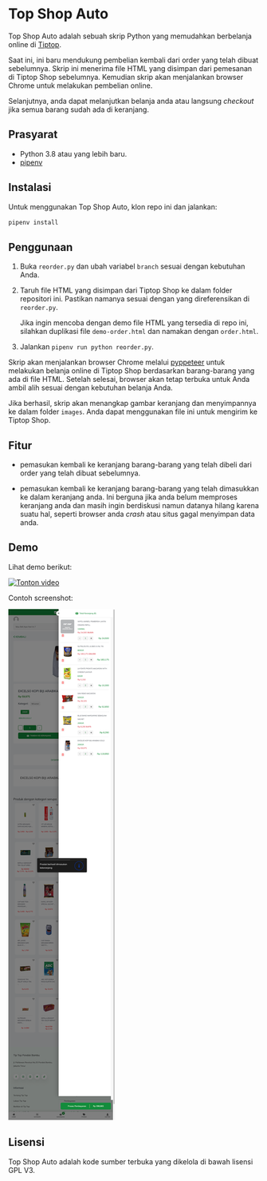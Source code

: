 # Top Shop Auto

Top Shop Auto adalah sebuah skrip Python yang memudahkan berbelanja online di [Tiptop](https://shop.tiptop.co.id).

Saat ini, ini baru mendukung pembelian kembali dari order yang telah dibuat
sebelumnya. Skrip ini menerima file HTML yang disimpan dari pemesanan di Tiptop
Shop sebelumnya. Kemudian skrip akan menjalankan browser Chrome untuk melakukan
pembelian online.

Selanjutnya, anda dapat melanjutkan belanja anda atau langsung _checkout_ jika
semua barang sudah ada di keranjang.

## Prasyarat

- Python 3.8 atau yang lebih baru.
- [pipenv](https://pipenv.pypa.io/en/latest/)

## Instalasi

Untuk menggunakan Top Shop Auto, klon repo ini dan jalankan:

```bash
pipenv install
```

## Penggunaan

1. Buka `reorder.py` dan ubah variabel `branch` sesuai dengan kebutuhan Anda.
2. Taruh file HTML yang disimpan dari Tiptop Shop ke dalam folder repositori ini.
   Pastikan namanya sesuai dengan yang direferensikan di `reorder.py`.

    Jika ingin mencoba dengan demo file HTML yang tersedia di repo ini, silahkan
    duplikasi file `demo-order.html` dan namakan dengan `order.html`.

3. Jalankan `pipenv run python reorder.py`.

Skrip akan menjalankan browser Chrome melalui [pyppeteer](https://github.com/pyppeteer/pyppeteer)
untuk melakukan belanja online di Tiptop Shop berdasarkan barang-barang yang ada
di file HTML. Setelah selesai, browser akan tetap terbuka untuk Anda ambil alih
sesuai dengan kebutuhan belanja Anda.

Jika berhasil, skrip akan menangkap gambar keranjang dan menyimpannya ke dalam
folder `images`. Anda dapat menggunakan file ini untuk mengirim ke Tiptop
Shop.

## Fitur

- pemasukan kembali ke keranjang barang-barang yang telah dibeli dari order
yang telah dibuat sebelumnya.

- pemasukan kembali ke keranjang barang-barang yang telah dimasukkan ke dalam
keranjang anda. Ini berguna jika anda belum memproses keranjang anda dan masih
ingin berdiskusi namun datanya hilang karena suatu hal, seperti browser anda
_crash_ atau situs gagal menyimpan data anda.

## Demo

Lihat demo berikut:

[![Tonton video](https://img.youtube.com/vi/WvL8K8uz2Nk/maxresdefault.jpg)](https://youtu.be/WvL8K8uz2Nk)

Contoh screenshot:

[![Cart screenshot](images/demo-tiptop_cart_202412271026-small.png)](images/demo-tiptop_cart_202412271026.png)

## Lisensi

Top Shop Auto adalah kode sumber terbuka yang dikelola di bawah lisensi GPL V3.
